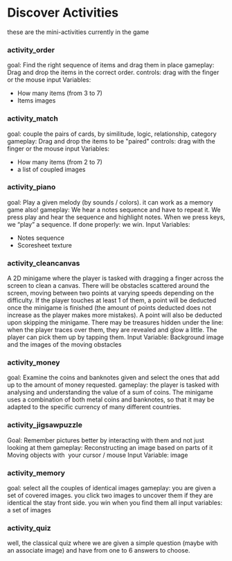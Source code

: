 # Discover Activities
these are the mini-activities currently in the game

### activity_order
goal: Find the right sequence of items and drag them in place
gameplay: Drag and drop the items in the correct order. 
controls: drag with the finger or the mouse
input Variables:
- How many items (from 3 to 7)
- Items images

### activity_match
goal: couple the pairs of cards, by similitude, logic, relationship, category
gameplay: Drag and drop the items to be "paired" 
controls: drag with the finger or the mouse
input Variables:
- How many items (from 2 to 7)
- a list of coupled  images

### activity_piano
goal: Play a given melody (by sounds / colors). it can work as a memory game also!
gameplay: We hear a notes sequence and have to repeat it. We press play and hear the sequence and highlight notes. When we press keys, we “play” a sequence. If done properly: we win.
Input Variables:
- Notes sequence
- Scoresheet texture

### activity_cleancanvas
A 2D minigame where the player is tasked with dragging a finger across the screen to clean a canvas. There will be obstacles scattered around the screen, moving between two points at varying speeds depending on the difficulty. If the player touches at least 1 of them, a point will be deducted once the minigame is finished (the amount of points deducted does not increase as the player makes more mistakes). A point will also be deducted upon skipping the minigame. There may be treasures hidden under the line: when the player traces over them, they are revealed and glow a little. The player can pick them up by tapping them.
Input Variable: Background image and the images of the moving obstacles

### activity_money
goal: Examine the coins and banknotes given and select the ones that add up to the amount of money requested.
gameplay: the player is tasked with analysing and understanding the value of a sum of coins. The minigame uses a combination of both metal coins and banknotes, so that it may be adapted to the specific currency of many different countries.
  

### activity_jigsawpuzzle
Goal: Remember pictures better by interacting with them and not just looking at them
gameplay: Reconstructing an image based on parts of it Moving objects with  your cursor / mouse
Input Variable:  image 

### activity_memory
goal: select all the couples of identical images
gameplay: you are given a set of covered images. you click two images to uncover them if they are identical the stay front side. you win when you find them all
input variables: a set of images

### activity_quiz
well, the classical quiz where we are given a simple question (maybe with an associate image) and have from one to 6 answers to choose.

